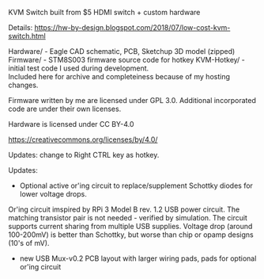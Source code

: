 KVM Switch
built from $5 HDMI switch + custom hardware

Details: https://hw-by-design.blogspot.com/2018/07/low-cost-kvm-switch.html

Hardware/ - Eagle CAD schematic, PCB, Sketchup 3D model (zipped)
Firmware/ - STM8S003 firmware source code for hotkey
KVM-Hotkey/ - initial test code I used during development.  
Included here for archive and completeiness because of my hosting changes.

Firmware written by me are licensed under GPL 3.0. 
Additional incorporated code are under their own licenses.

Hardware is licensed under CC BY-4.0

https://creativecommons.org/licenses/by/4.0/

Updates: change to Right CTRL key as hotkey.

Updates:

- Optional active or'ing circuit to replace/supplement Schottky diodes for lower voltage drops.

Or'ing circuit imspired by RPi 3 Model B rev. 1.2 USB power circuit. The matching transistor pair is
not needed - verified by simulation.  The circuit supports current sharing from multiple USB supplies.
Voltage drop (around 100-200mV) is better than Schottky, but worse than chip or opamp designs (10's of mV).

- new USB Mux-v0.2 PCB layout with larger wiring pads, pads for optional or'ing circuit

